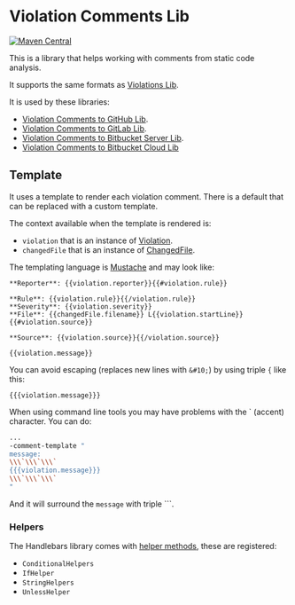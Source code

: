 # Violation Comments Lib

[![Maven Central](https://maven-badges.herokuapp.com/maven-central/se.bjurr.violations/violation-comments-lib/badge.svg)](https://maven-badges.herokuapp.com/maven-central/se.bjurr.violations/violation-comments-lib)

This is a library that helps working with comments from static code analysis.

It supports the same formats as [Violations Lib](https://github.com/tomasbjerre/violations-lib).

It is used by these libraries:
 * [Violation Comments to GitHub Lib](https://github.com/tomasbjerre/violation-comments-to-github-lib).
 * [Violation Comments to GitLab Lib](https://github.com/tomasbjerre/violation-comments-to-gitlab-lib).
 * [Violation Comments to Bitbucket Server Lib](https://github.com/tomasbjerre/violation-comments-to-bitbucket-server-lib).
 * [Violation Comments to Bitbucket Cloud Lib](https://github.com/tomasbjerre/violation-comments-to-bitbucket-cloud-lib)

## Template

It uses a template to render each violation comment. There is a default that can be replaced with a custom template. 

The context available when the template is rendered is:

 * `violation` that is an instance of [Violation](src/main/java/se/bjurr/violations/comments/lib/model/ViolationData.java).
 * `changedFile` that is an instance of [ChangedFile](src/main/java/se/bjurr/violations/comments/lib/model/ChangedFile.java).

The templating language is [Mustache](https://github.com/spullara/mustache.java) and may look like:

```
**Reporter**: {{violation.reporter}}{{#violation.rule}}

**Rule**: {{violation.rule}}{{/violation.rule}}
**Severity**: {{violation.severity}}
**File**: {{changedFile.filename}} L{{violation.startLine}}{{#violation.source}}

**Source**: {{violation.source}}{{/violation.source}}

{{violation.message}}
```

You can avoid escaping (replaces new lines with `&#10;`) by using triple `{` like this:

```
{{{violation.message}}}
```

When using command line tools you may have problems with the ` (accent) character. You can do:

```bash
...
-comment-template "
message: 
\\\`\\\`\\\`
{{{violation.message}}}
\\\`\\\`\\\`
"
```

And it will surround the `message` with triple ```.

### Helpers

The Handlebars library comes with [helper methods](https://github.com/jknack/handlebars.java/tree/master/handlebars/src/main/java/com/github/jknack/handlebars/helper), these are registered:

 - `ConditionalHelpers`
 - `IfHelper`
 - `StringHelpers`
 - `UnlessHelper`
